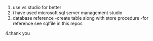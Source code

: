 1. use vs studio for better
2. i have used microsoft sql server management studio
3. database reference
   -create table along with store procedure
   -for reference see sqlfile in this repos

4.thank you
   
